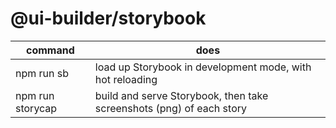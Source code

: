 # @ui-builder/storybook

| command          | does                                                                 |
| ---------------- | -------------------------------------------------------------------- |
| npm run sb       | load up Storybook in development mode, with hot reloading            |
| npm run storycap | build and serve Storybook, then take screenshots (png) of each story |
